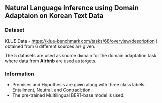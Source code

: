 ## Natural Language Inference using Domain Adaptaion on Korean Text Data

### Dataset
KLUE Data - <a>https://klue-benchmark.com/tasks/68/overview/description </a>) obtained from 6 different sources are given.

The 5 datasets are used as source domain for the domain adaptation task where data from <strong>Airbnb</strong> are used as targets.

### Information
<ul>
  <li> Premises and Hypothesis are given along with three class labels: Entailment, Neutral, and Contradiction. </li>
  <li> The pre-trained Multilingual BERT-base model is used. </li>
</ul>


